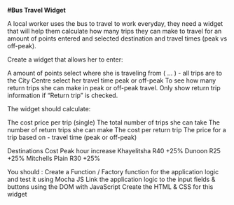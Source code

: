 <strong>#Bus Travel Widget</strong>

A local worker uses the bus to travel to work everyday, they need a widget that will help them calculate how many trips they can make to travel for an amount of points entered and selected destination and travel times (peak vs off-peak). 

Create a widget that allows her to enter:

A amount of points
select where she is traveling from ( … ) - all trips are to the City Centre
select her travel time peak or off-peak
To see how many return trips she can make in peak or off-peak travel.
Only show return trip information if “Return trip” is checked.

The widget should calculate:

The cost price per trip (single)
The total  number of trips she can take
The number of return trips she can make
The cost per return trip
The price for a trip based on - travel time (peak or off-peak)


Destinations
Cost
Peak hour increase
Khayelitsha
R40
+25%
Dunoon
R25
+25%
Mitchells Plain
R30
+25%



You should : 
Create a Function / Factory function for the application logic and test it using Mocha JS
Link the application logic to the input fields & buttons using the DOM with JavaScript
Create the HTML & CSS for this widget
